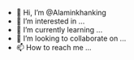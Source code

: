 - 👋 Hi, I’m @Alaminkhanking
- 👀 I’m interested in ...
- 🌱 I’m currently learning ...
- 💞️ I’m looking to collaborate on ...
- 📫 How to reach me ...

<!---
Alaminkhanking/Alaminkhanking is a ✨ special ✨ repository because its `README.md` (this file) appears on your GitHub profile.
You can click the Preview link to take a look at your changes.
--->
